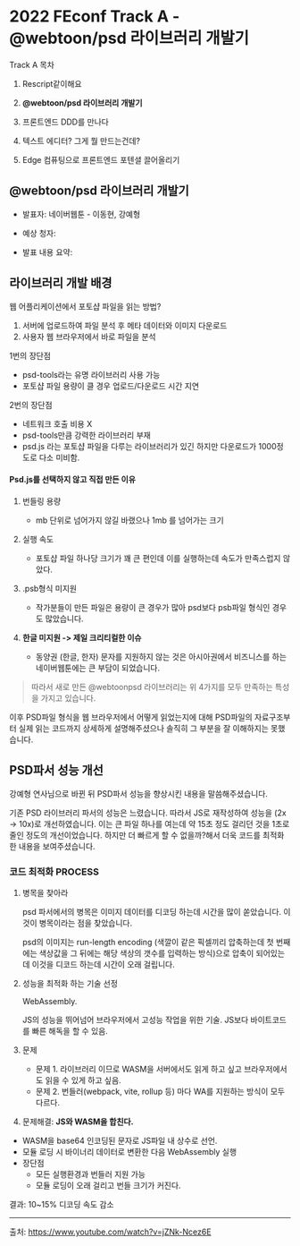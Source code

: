 # 2022 FEconf Track A - @webtoon/psd 라이브러리 개발기

Track A 목차

1. Rescript같이해요

2. **@webtoon/psd 라이브러리 개발기**

3. 프론트엔드 DDD를 만나다 

4. 텍스트 에디터? 그게 뭘 만드는건데? 

5. Edge 컴퓨팅으로 프론트엔드 포텐셜 끌어올리기 



## @webtoon/psd 라이브러리 개발기

- 발표자: 네이버웹툰 - 이동현, 강예형

- 예상 청자: 
- 발표 내용 요약: 



## 라이브러리 개발 배경

웹 어플리케이션에서 포토샵 파일을 읽는 방법?

1. 서버에 업로드하여 파일 분석 후 메타 데이터와 이미지 다운로드
2. 사용자 웹 브라우저에서 바로 파일을 분석



1번의 장단점

- psd-tools라는 유명 라이브러리 사용 가능
- 포토샵 파일 용량이 클 경우 업로드/다운로드 시간 지연

2번의 장단점

- 네트워크 호출 비용 X 
- psd-tools만큼 강력한 라이브러리 부재
- psd.js 라는 포토샵 파일을 다루는 라이브러리가 있긴 하지만 다운로드가 1000정도로 다소 미비함.



#### Psd.js를 선택하지 않고 직접 만든 이유

1. 번들링 용량 
   - mb 단위로 넘어가지 않길 바랬으나 1mb 를 넘어가는 크기

2. 실행 속도
   - 포토샵 파일 하나당 크기가 꽤 큰 편인데 이를 실행하는데 속도가 만족스럽지 않았다.

3. .psb형식 미지원
   - 작가분들이 만든 파일은 용량이 큰 경우가 많아 psd보다 psb파일 형식인 경우도 많았습니다.

4. **한글 미지원 -> 제일 크리티컬한 이슈**
   - 동양권 (한글, 한자) 문자를 지원하지 않는 것은 아시아권에서 비즈니스를 하는 네이버웹툰에는 큰 부담이 되었습니다.



> 따라서 새로 만든 @webtoonpsd 라이브러리는 위 4가지를 모두 만족하는 특성을 가지고 있습니다.



이후 PSD파일 형식을 웹 브라우저에서 어떻게 읽었는지에 대해 PSD파일의 자료구조부터 실제 읽는 코드까지 상세하게 설명해주셨으나 솔직히 그 부분을 잘 이해하지는 못했습니다.



## PSD파서 성능 개선

강예형 연사님으로 바뀐 뒤 PSD파서 성능을 향상시킨 내용을 말씀해주셨습니다.

기존 PSD 라이브러리 파서의 성능은 느렸습니다. 따라서 JS로 재작성하여 성능을 (2x -> 10x)로 개선하였습니다. 이는 큰 파일 하나를 여는데 약 15초 정도 걸리던 것을 1초로 줄인 정도의 개선이었습니다. 하지만 더 빠르게 할 수 없을까?해서 더욱 코드를 최적화 한 내용을 보여주셨습니다.



### 코드 최적화 PROCESS

1. 병목을 찾아라

   psd 파서에서의 병목은 이미지 데이터를 디코딩 하는데 시간을 많이 쏟았습니다. 이것이 병목이라는 점을 찾았습니다.

   psd의 이미지는 run-length encoding (색깔이 같은 픽셀끼리 압축하는데 첫 번째에는 색상값을 그 뒤에는 해당 색상의 갯수를 입력하는 방식)으로 압축이 되어있는데 이것을 디코드 하는데 시간이 오래 걸립니다.

2. 성능을 최적화 하는 기술 선정

   WebAssembly.

   JS의 성능을 뛰어넘어 브라우저에서 고성능 작업을 위한 기술. JS보다 바이트코드를 빠른 해독을 할 수 있음.

3. 문제
   - 문제 1. 라이브러리 이므로 WASM을 서버에서도 읽게 하고 싶고 브라우저에서도 읽을 수 있게 하고 싶음.
   - 문제 2. 번들러(webpack, vite, rollup 등) 마다 WA를 지원하는 방식이 모두 다르다.

4. 문제해결:  **JS와 WASM을 합친다.**

- WASM을 base64 인코딩된 문자로 JS파일 내 상수로 선언.
- 모듈 로딩 시 바이너리 데이터로 변환한 다음 WebAssembly 실행
- 장단점
  - 모든 실행환경과 번들러 지원 가능
  - 모듈 로딩이 오래 걸리고 번들 크기가 커진다.

결과: 10~15% 디코딩 속도 감소



---

출처: https://www.youtube.com/watch?v=jZNk-Ncez6E